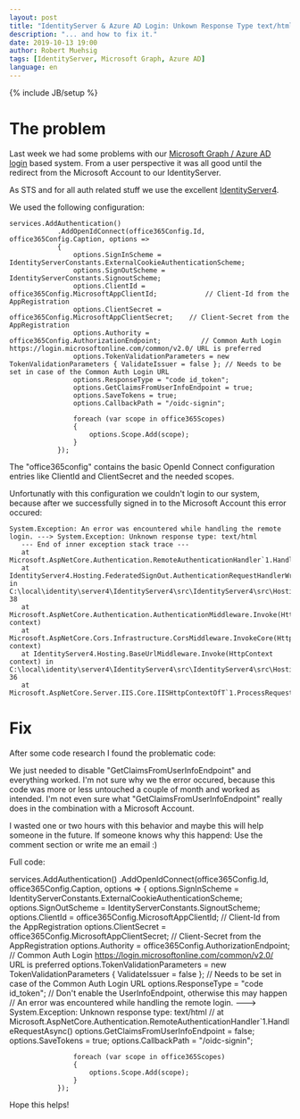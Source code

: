 ```yaml
---
layout: post
title: "IdentityServer & Azure AD Login: Unkown Response Type text/html"
description: "... and how to fix it."
date: 2019-10-13 19:00
author: Robert Muehsig
tags: [IdentityServer, Microsoft Graph, Azure AD]
language: en
---
```


{% include JB/setup %}

# The problem

Last week we had some problems with our [Microsoft Graph / Azure AD login](https://developer.microsoft.com/en-us/graph) based system. From a user perspective it was all good until the redirect from the Microsoft Account to our IdentityServer.

As STS and for all auth related stuff we use the excellent [IdentityServer4](https://identityserver.io/).

We used the following configuration:

    services.AddAuthentication()
                .AddOpenIdConnect(office365Config.Id, office365Config.Caption, options =>
                {
                    options.SignInScheme = IdentityServerConstants.ExternalCookieAuthenticationScheme;
                    options.SignOutScheme = IdentityServerConstants.SignoutScheme;
                    options.ClientId = office365Config.MicrosoftAppClientId;            // Client-Id from the AppRegistration 
                    options.ClientSecret = office365Config.MicrosoftAppClientSecret;    // Client-Secret from the AppRegistration 
                    options.Authority = office365Config.AuthorizationEndpoint;          // Common Auth Login https://login.microsoftonline.com/common/v2.0/ URL is preferred
                    options.TokenValidationParameters = new TokenValidationParameters { ValidateIssuer = false }; // Needs to be set in case of the Common Auth Login URL
                    options.ResponseType = "code id_token";
                    options.GetClaimsFromUserInfoEndpoint = true;
                    options.SaveTokens = true;
                    options.CallbackPath = "/oidc-signin"; 
                    
                    foreach (var scope in office365Scopes)
                    {
                        options.Scope.Add(scope);
                    }
                });

The "office365config" contains the basic OpenId Connect configuration entries like ClientId and ClientSecret and the needed scopes.

Unfortunatly with this configuration we couldn't login to our system, because after we successfully signed in to the Microsoft Account this error occured:

    System.Exception: An error was encountered while handling the remote login. ---> System.Exception: Unknown response type: text/html
       --- End of inner exception stack trace ---
       at Microsoft.AspNetCore.Authentication.RemoteAuthenticationHandler`1.HandleRequestAsync()
       at IdentityServer4.Hosting.FederatedSignOut.AuthenticationRequestHandlerWrapper.HandleRequestAsync() in C:\local\identity\server4\IdentityServer4\src\IdentityServer4\src\Hosting\FederatedSignOut\AuthenticationRequestHandlerWrapper.cs:line 38
       at Microsoft.AspNetCore.Authentication.AuthenticationMiddleware.Invoke(HttpContext context)
       at Microsoft.AspNetCore.Cors.Infrastructure.CorsMiddleware.InvokeCore(HttpContext context)
       at IdentityServer4.Hosting.BaseUrlMiddleware.Invoke(HttpContext context) in C:\local\identity\server4\IdentityServer4\src\IdentityServer4\src\Hosting\BaseUrlMiddleware.cs:line 36
       at Microsoft.AspNetCore.Server.IIS.Core.IISHttpContextOfT`1.ProcessRequestAsync()

# Fix

After some code research I found the problematic code:

We just needed to disable "GetClaimsFromUserInfoEndpoint" and everything worked. I'm not sure why we the error occured, because this code was more or less untouched a couple of month and worked as intended. I'm not even sure what "GetClaimsFromUserInfoEndpoint" really does in the combination with a Microsoft Account.

I wasted one or two hours with this behavior and maybe this will help someone in the future. If someone knows why this happend: Use the comment section or write me an email :)

Full code:

   services.AddAuthentication()
                .AddOpenIdConnect(office365Config.Id, office365Config.Caption, options =>
                {
                    options.SignInScheme = IdentityServerConstants.ExternalCookieAuthenticationScheme;
                    options.SignOutScheme = IdentityServerConstants.SignoutScheme;
                    options.ClientId = office365Config.MicrosoftAppClientId;            // Client-Id from the AppRegistration 
                    options.ClientSecret = office365Config.MicrosoftAppClientSecret;  // Client-Secret from the AppRegistration 
                    options.Authority = office365Config.AuthorizationEndpoint;        // Common Auth Login https://login.microsoftonline.com/common/v2.0/ URL is preferred
                    options.TokenValidationParameters = new TokenValidationParameters { ValidateIssuer = false }; // Needs to be set in case of the Common Auth Login URL
                    options.ResponseType = "code id_token";
                    // Don't enable the UserInfoEndpoint, otherwise this may happen
                    // An error was encountered while handling the remote login. ---> System.Exception: Unknown response type: text/html
                    // at Microsoft.AspNetCore.Authentication.RemoteAuthenticationHandler`1.HandleRequestAsync()
                    options.GetClaimsFromUserInfoEndpoint = false; 
                    options.SaveTokens = true;
                    options.CallbackPath = "/oidc-signin"; 
                    
                    foreach (var scope in office365Scopes)
                    {
                        options.Scope.Add(scope);
                    }
                });


Hope this helps!
